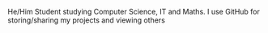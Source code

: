 He/Him
Student studying Computer Science, IT and Maths. 
I use GitHub for storing/sharing my projects and viewing others
